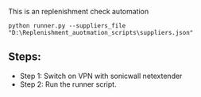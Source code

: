 This is an replenishment check automation


```
python runner.py --suppliers_file "D:\Replenishment_auotmation_scripts\suppliers.json"
```

## Steps:

- Step 1: Switch on VPN with sonicwall netextender
- Step 2: Run the runner script.
